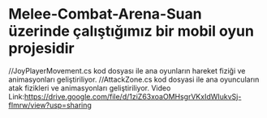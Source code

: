 # Melee-Combat-Arena-Suan üzerinde çalıştığımız bir mobil oyun projesidir
//JoyPlayerMovement.cs kod dosyası ile ana oyunların hareket fiziği ve animasyonları geliştiriliyor.
//AttackZone.cs kod dosyasi ile ana oyuncuların atak fizikleri ve animasyonları geliştiriliyor.
Video Link:https://drive.google.com/file/d/1ziZ63xoaOMHsgrVKxIdWIukvSj-fImrw/view?usp=sharing
